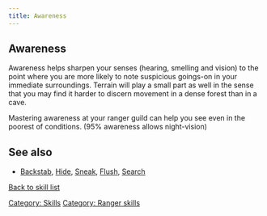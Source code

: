 ```yaml
---
title: Awareness
---
```


## Awareness

Awareness helps sharpen your senses (hearing, smelling and vision) to
the point where you are more likely to note suspicious goings-on in your
immediate surroundings. Terrain will play a small part as well in the
sense that you may find it harder to discern movement in a dense forest
than in a cave.

Mastering awareness at your ranger guild can help you see even in the
poorest of conditions. (95% awareness allows night-vision)

## See also

- [Backstab](Backstab "wikilink"), [Hide](Hide "wikilink"),
  [Sneak](Sneak "wikilink"), [Flush](Flush "wikilink"),
  [Search](Search "wikilink")

[Back to skill list](Skill "wikilink")

[Category: Skills](Category:_Skills "wikilink") [Category: Ranger
skills](Category:_Ranger_skills "wikilink")